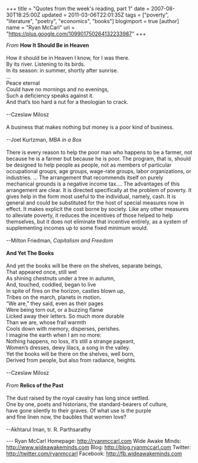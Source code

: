 +++
title = "Quotes from the week's reading, part 1"
date = 2007-08-30T18:25:00Z
updated = 2011-03-06T22:01:35Z
tags = ["poverty", "literature", "poetry", "economics", "books"]
blogimport = true
[author]
	name = "Ryan McCarl"
	uri = "https://plus.google.com/109901750264132233987"
+++

<em>From</em> <strong>How It Should Be in Heaven<br /></strong><br />How it should be in Heaven I know, for I was there.<br />By its river.  Listening to its birds.<br />In its season: in summer, shortly after sunrise.<br />…<br />Peace eternal<br />Could have no mornings and no evenings,<br />Such a deficiency speaks against it.<br />And that’s too hard a nut for a theologian to crack.<br /><br />--Czeslaw Milosz<br /><br />A business that makes nothing but money is a poor kind of business.<br /><br />--Joel Kurtzman, <em>MBA in a Box</em><br /><br />There is every reason to help the poor man who happens to be a farmer, not because he is a farmer but because he is poor.  The program, that is, should be designed to help people as people, not as members of particular occupational groups, age groups, wage-rate groups, labor organizations, or industries.  … The arrangement that recommends itself on purely mechanical grounds is a negative income tax…. The advantages of this arrangement are clear.  It is directed specifically at  the problem of poverty.  It gives help in the form most useful to the individual, namely, cash.  It is general and could be substituted for the host of special measures now in effect.  It makes explicit the cost borne by society.  Like any other measures to alleviate poverty, it reduces the incentives of those helped to help themselves, but it does not eliminate that incentive entirely, as a system of supplementing incomes up to some fixed minimum would.<br /><br />--Milton Friedman, <em>Capitalism and Freedom</em><br /><br /><strong>And Yet The Books</strong><br /><br />And yet the books will be there on the shelves, separate beings,<br />That appeared once, still wet<br />As shining chestnuts under a tree in autumn,<br />And, touched, coddled, began to live<br />In spite of fires on the horizon, castles blown up,<br />Tribes on the march, planets in motion.<br />“We are,” they said, even as their pages<br />Were being torn out, or a buzzing flame<br />Licked away their letters.  So much more durable<br />Than we are, whose frail warmth<br />Cools down with memory, disperses, perishes.<br />I imagine the earth when I am no more:<br />Nothing happens, no loss, it’s still a strange pageant,<br />Women’s dresses, dewy lilacs, a song in the valley.<br />Yet the books will be there on the shelves, well born,<br />Derived from people, but also from radiance, heights.<br /><br />--Czeslaw Milosz<br /><br /><em>From</em> <strong>Relics of the Past</strong><br /><br />The dust raised by the royal cavalry has long since settled.<br />One by one, poets and historians, the standard-bearers of culture,<br />have gone silently to their graves.  Of what use is the purple<br />and fine linen now, the baubles that women love?<br /><br />--Akhtarul Iman, tr. R. Parthsarathy<div class="blogger-post-footer">---
Ryan McCarl
Homepage: http://ryanmccarl.com
Wide Awake Minds: http://www.wideawakeminds.com
Blog: http://blog.ryanmccarl.com
Twitter: http://twitter.com/ryanmccarl
Facebook: http://fb.wideawakeminds.com</div>
